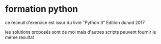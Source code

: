 # formation python
ce receuil d'exercice est issur du livre "Python 3" Edition dunod 2017 

les solutions proposés sont de moi mais d'autres scripts peuvent fournir le même résultat